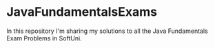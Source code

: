 # JavaFundamentalsExams
In this repository I'm sharing my solutions to all the Java Fundamentals Exam Problems in SoftUni.
